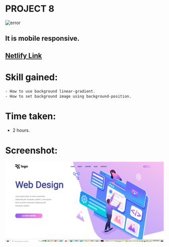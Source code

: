 # PROJECT 8
![error](https://img.shields.io/badge/HTML-CSS-lightgrey)


## It is mobile responsive.

## [Netlify Link](https://proj-8-res-css.netlify.app/)
# Skill gained:
    - How to use background linear-gradient.
    - How to set background image using background-position.
# Time taken:
- 2 hours.
# Screenshot:
![error](./project8.png)
